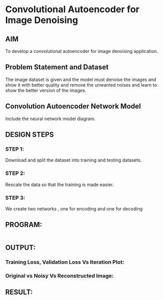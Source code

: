 # Convolutional Autoencoder for Image Denoising

## AIM

To develop a convolutional autoencoder for image denoising application.

## Problem Statement and Dataset
The image dataset is given and the model must denoise the images and show it with better quality and remove the unwanted noises and learn to show the better version of the images.
## Convolution Autoencoder Network Model

Include the neural network model diagram.

## DESIGN STEPS

### STEP 1:

Download and split the dataset into training and testing datasets.

### STEP 2:

Rescale the data so that the training is made easier.

### STEP 3:

We create two networks , one for encoding and one for decoding







## PROGRAM:
```python

```



## OUTPUT:

### Training Loss, Validation Loss Vs Iteration Plot:



### Original vs Noisy Vs Reconstructed Image:





## RESULT:
